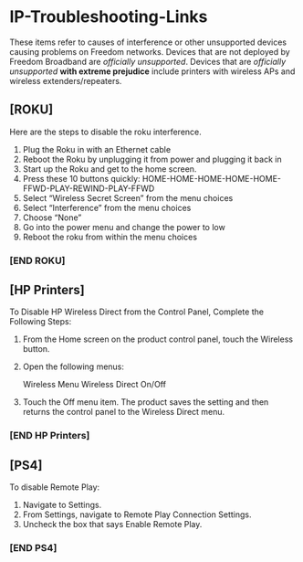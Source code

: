 # IP-Troubleshooting-Links

These items refer to causes of interference or other unsupported devices causing problems on Freedom networks.
Devices that are not deployed by Freedom Broadband are *officially unsupported*.
Devices that are *officially unsupported* **with extreme prejudice** include printers with wireless APs and wireless extenders/repeaters.

## [ROKU]

Here are the steps to disable the roku interference.

1.	Plug the Roku in with an Ethernet cable
2.	Reboot the Roku by unplugging it from power and plugging it back in
3.	Start up the Roku and get to the home screen.
4.	Press these 10 buttons quickly: HOME-HOME-HOME-HOME-HOME-FFWD-PLAY-REWIND-PLAY-FFWD
5.	Select “Wireless Secret Screen” from the menu choices
6.	Select “Interference” from the menu choices
7.	Choose “None”
8.	Go into the power menu and change the power to low
9.	Reboot the roku from within the menu choices

### [END ROKU]

## [HP Printers]

To Disable HP Wireless Direct from the Control Panel, Complete the Following Steps:

1. From the Home screen on the product control panel, touch the Wireless button.

2. Open the following menus:

    Wireless Menu
    Wireless Direct
    On/Off

3. Touch the Off menu item. The product saves the setting and then returns the control panel to the Wireless Direct menu.

### [END HP Printers]

## [PS4]

To disable Remote Play:

1. Navigate to Settings.
2. From Settings, navigate to Remote Play Connection Settings.
3. Uncheck the box that says Enable Remote Play.

### [END PS4]
